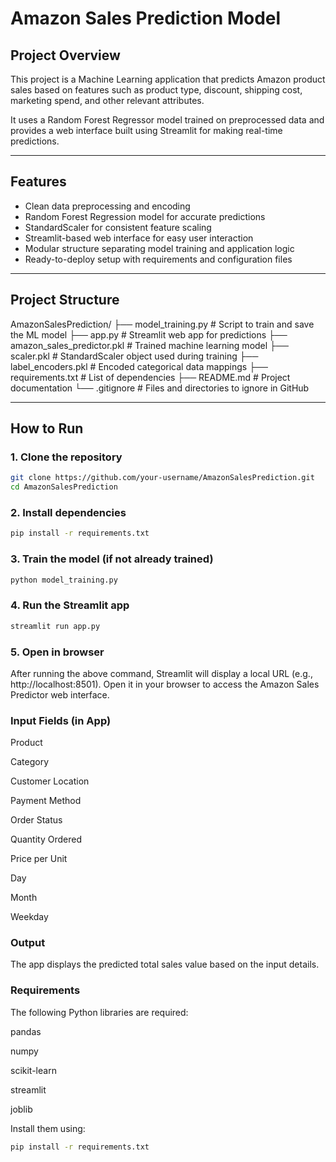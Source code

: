 # Amazon Sales Prediction Model

## Project Overview
This project is a Machine Learning application that predicts Amazon product sales based on features such as product type, discount, shipping cost, marketing spend, and other relevant attributes.

It uses a Random Forest Regressor model trained on preprocessed data and provides a web interface built using Streamlit for making real-time predictions.

---

## Features
- Clean data preprocessing and encoding
- Random Forest Regression model for accurate predictions
- StandardScaler for consistent feature scaling
- Streamlit-based web interface for easy user interaction
- Modular structure separating model training and application logic
- Ready-to-deploy setup with requirements and configuration files

---

## Project Structure


AmazonSalesPrediction/
├── model_training.py # Script to train and save the ML model
├── app.py # Streamlit web app for predictions
├── amazon_sales_predictor.pkl # Trained machine learning model
├── scaler.pkl # StandardScaler object used during training
├── label_encoders.pkl # Encoded categorical data mappings
├── requirements.txt # List of dependencies
├── README.md # Project documentation
└── .gitignore # Files and directories to ignore in GitHub



---

## How to Run

### 1. Clone the repository
```bash
git clone https://github.com/your-username/AmazonSalesPrediction.git
cd AmazonSalesPrediction
```

### 2. Install dependencies
```bash
pip install -r requirements.txt
```

### 3. Train the model (if not already trained)
```bash
python model_training.py
```


### 4. Run the Streamlit app
```bash
streamlit run app.py
```

### 5. Open in browser

After running the above command, Streamlit will display a local URL (e.g., http://localhost:8501).
Open it in your browser to access the Amazon Sales Predictor web interface.

### Input Fields (in App)

Product

Category

Customer Location

Payment Method

Order Status

Quantity Ordered

Price per Unit

Day

Month

Weekday




### Output

The app displays the predicted total sales value based on the input details.

### Requirements

The following Python libraries are required:

pandas

numpy

scikit-learn

streamlit

joblib

Install them using:
```bash
pip install -r requirements.txt
```
